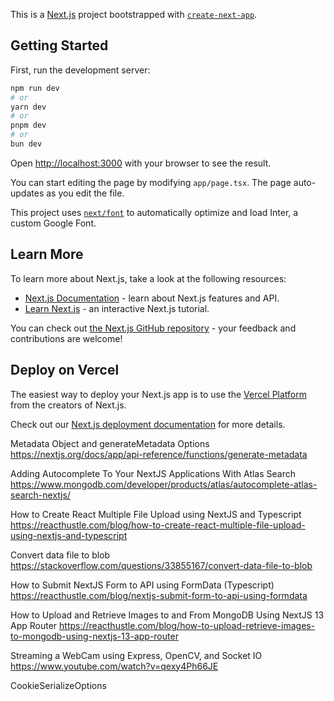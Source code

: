 This is a [Next.js](https://nextjs.org/) project bootstrapped with [`create-next-app`](https://github.com/vercel/next.js/tree/canary/packages/create-next-app).

## Getting Started

First, run the development server:

```bash
npm run dev
# or
yarn dev
# or
pnpm dev
# or
bun dev
```

Open [http://localhost:3000](http://localhost:3000) with your browser to see the result.

You can start editing the page by modifying `app/page.tsx`. The page auto-updates as you edit the file.

This project uses [`next/font`](https://nextjs.org/docs/basic-features/font-optimization) to automatically optimize and load Inter, a custom Google Font.

## Learn More

To learn more about Next.js, take a look at the following resources:

- [Next.js Documentation](https://nextjs.org/docs) - learn about Next.js features and API.
- [Learn Next.js](https://nextjs.org/learn) - an interactive Next.js tutorial.

You can check out [the Next.js GitHub repository](https://github.com/vercel/next.js/) - your feedback and contributions are welcome!

## Deploy on Vercel

The easiest way to deploy your Next.js app is to use the [Vercel Platform](https://vercel.com/new?utm_medium=default-template&filter=next.js&utm_source=create-next-app&utm_campaign=create-next-app-readme) from the creators of Next.js.

Check out our [Next.js deployment documentation](https://nextjs.org/docs/deployment) for more details.

Metadata Object and generateMetadata Options
https://nextjs.org/docs/app/api-reference/functions/generate-metadata

Adding Autocomplete To Your NextJS Applications With Atlas Search
https://www.mongodb.com/developer/products/atlas/autocomplete-atlas-search-nextjs/

How to Create React Multiple File Upload using NextJS and Typescript
https://reacthustle.com/blog/how-to-create-react-multiple-file-upload-using-nextjs-and-typescript

Convert data file to blob
https://stackoverflow.com/questions/33855167/convert-data-file-to-blob

How to Submit NextJS Form to API using FormData (Typescript)
https://reacthustle.com/blog/nextjs-submit-form-to-api-using-formdata

How to Upload and Retrieve Images to and From MongoDB Using NextJS 13 App Router
https://reacthustle.com/blog/how-to-upload-retrieve-images-to-mongodb-using-nextjs-13-app-router

Streaming a WebCam using Express, OpenCV, and Socket IO
https://www.youtube.com/watch?v=qexy4Ph66JE

CookieSerializeOptions
